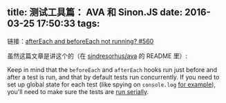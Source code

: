 title: 测试工具篇： AVA 和 Sinon.JS
date: 2016-03-25 17:50:33
tags:
---

链接：[afterEach and beforeEach not running? #560](https://github.com/sindresorhus/ava/issues/560)

虽然这篇文章是讲这个的（在 [sindresorhus/ava][] 的 README 里）:

[sindresorhus/ava]:https://github.com/sindresorhus/ava

Keep in mind that the `beforeEach` and `afterEach` hooks run just before and after a test is run, and that by default tests run concurrently. If you need to set up global state for each test (like spying on `console.log` [for example][]), you'll need to make sure the tests are [run serially][].

[for example]:https://github.com/sindresorhus/ava/issues/560
[run serially]:https://github.com/sindresorhus/ava#running-tests-serially



